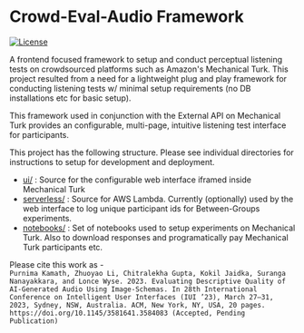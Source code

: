 # Crowd-Eval-Audio Framework

[![License](https://img.shields.io/badge/License-MIT-green.svg)](LICENSE)

A frontend focused framework to setup and conduct perceptual listening tests on crowdsourced platforms such as Amazon's Mechanical Turk. This project resulted from a need for a lightweight plug and play framework for conducting listening tests w/ minimal setup requirements (no DB installations etc for basic setup).

This framework used in conjunction with the External API on Mechanical Turk provides an configurable, multi-page, intuitive listening test interface for participants. 

This project has the following structure. Please see individual directories for instructions to setup for development and deployment.

* [ui/](./ui) : Source for the configurable web interface iframed inside Mechanical Turk
* [serverless/](./serverless) : Source for AWS Lambda. Currently (optionally) used by the web interface to log unique participant ids for Between-Groups experiments.
* [notebooks/](./notebooks) : Set of notebooks used to setup experiments on Mechanical Turk. Also to download responses and programatically pay Mechanical Turk participants etc. 

Please cite this work as  -   
```Purnima Kamath, Zhuoyao Li, Chitralekha Gupta, Kokil Jaidka, Suranga Nanayakkara, and Lonce Wyse. 2023. Evaluating Descriptive Quality of AI-Generated Audio Using Image-Schemas. In 28th International Conference on Intelligent User Interfaces (IUI ’23), March 27–31, 2023, Sydney, NSW, Australia. ACM, New York, NY, USA, 20 pages. https://doi.org/10.1145/3581641.3584083 (Accepted, Pending Publication)```
